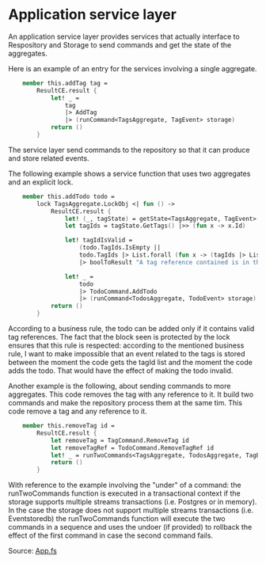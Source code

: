 # Application service layer

An application service layer provides services that actually interface to Respository and Storage to send commands and get the state of the aggregates.

Here is an example of an entry for the services involving a single aggregate.


```FSharp
    member this.addTag tag =
        ResultCE.result {
            let! _ =
                tag
                |> AddTag
                |> (runCommand<TagsAggregate, TagEvent> storage)
            return ()
        }
```

The service layer send commands to the repository so that it can produce and store related events.

The following example shows a service function that uses two aggregates and an explicit lock.

```FSharp
    member this.addTodo todo =
        lock TagsAggregate.LockObj <| fun () ->
            ResultCE.result {
                let! (_, tagState) = getState<TagsAggregate, TagEvent>(storage)
                let tagIds = tagState.GetTags() |>> (fun x -> x.Id)

                let! tagIdIsValid =    
                    (todo.TagIds.IsEmpty ||
                    todo.TagIds |> List.forall (fun x -> (tagIds |> List.contains x)))
                    |> boolToResult "A tag reference contained is in the todo is related to a tag that does not exist"

                let! _ =
                    todo
                    |> TodoCommand.AddTodo
                    |> (runCommand<TodosAggregate, TodoEvent> storage)
            return ()
        }
```

According to a business rule, the todo can be added only if it contains valid tag references.
The fact that the block seen is protected by the lock ensures that this rule is respected: according to the mentioned business rule, I want to make impossible that an event related to the tags is stored between the moment the code gets the tagId list and the moment the code adds the todo.
That would have the effect of making the todo invalid.

Another example is the following, about sending commands to more aggregates.
This code removes the tag with any reference to it. It build two commands and make the repository process them at the same tim.
This code remove a tag and any reference to it.

```FSharp
    member this.removeTag id =
        ResultCE.result {
            let removeTag = TagCommand.RemoveTag id
            let removeTagRef = TodoCommand.RemoveTagRef id
            let! _ = runTwoCommands<TagsAggregate, TodosAggregate, TagEvent, TodoEvent> storage removeTag removeTagRef
            return ()
        }
```

With reference to the example involving the "under" of a command: the runTwoCommands function is executed in a transactional context if the storage supports multiple streams transactions (i.e. Postgres or in memory).
In the case the storage does not support multiple streams transactions (i.e. Eventstoredb) the runTwoCommands function will execute the two commands in a sequence and uses the undoer (if provided) to rollback the effect of the first command in case the second command fails.

Source: [App.fs](https://github.com/tonyx/Sharpino/blob/main/Sharpino.Sample/App.fs)















